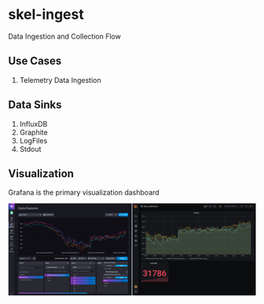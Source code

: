 # skel-ingest

Data Ingestion and Collection Flow

## Use Cases

1. Telemetry Data Ingestion

## Data Sinks

1. InfluxDB
2. Graphite
3. LogFiles
4. Stdout

## Visualization

Grafana is the primary visualization dashboard

<img src="doc/scr-grafana-influx.png" width="850">

